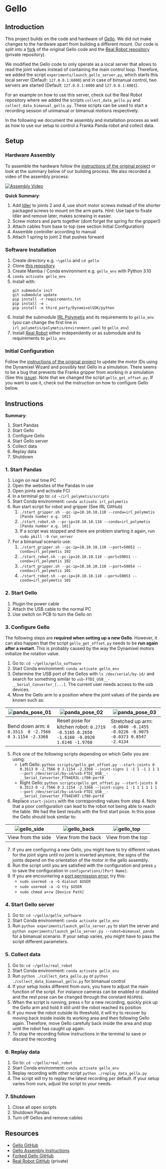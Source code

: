 
# Gello

## Introduction

This project builds on the code and hardware of [Gello](https://wuphilipp.github.io/gello_site/). We did not make changes to the hardware apart from building a different mount. Our code is split into a [fork](https://github.com/TimWindecker/gello_software) of the original Gello code and the [Real Robot repository](https://github.com/ALRhub/real_robot) (private repository).

We modified the Gello code to only operate as a local server that allows to read the joint values instead of containing the main control loop. Therefore, we added the script `experiments/launch_gello_server.py`, which starts this local server (Default: `127.0.0.1:6000`) and in case of bimanual control, two servers are started (Default: `127.0.0.1:6000` and `127.0.0.1:6001`).

For an example on how to use this server, check out the Real Robot repository where we added the scripts `collect_data_gello.py` and `collect_data_bimanual_gello.py`. These scripts can be used to start a recording session of unimanual or bimanual motions respectively.

In the following we document the assembly and installation process as well as how to use our setup to control a Franka Panda robot and collect data.

## Setup

### Hardware Assembly

To assemble the hardware follow the [instructions of the original project](https://docs.google.com/document/d/1pzV8LDIGZh6zq8z-ZyKjUZ1ISkdCQctfu_05-ZY95eg/edit) or look at the summary below of our building process. We also recorded a video of the assembly process:

[![Assembly Video](media/assembly.png)](https://bwsyncandshare.kit.edu/s/iZ839MJwoFPG66x)


**Quick Summary**:

1. Add [Idler](https://www.robotis.us/fpx330-h101-4pcs-set/) to joints 2 and 4, use short motor screws instead of the shorter packaged screws to mount on the arm parts. *Hint*: Use tape to fixate Idler and remove later, makes screwing in easier.
2. Screw motors and parts together (dont forget the spring for the gripper!)
3. Attach cables from base to top (see section Initial Configuration)
4. Assemble controller according to manual
5. Attach 1 spring to joint 2 that pushes forward

### Software Installation

1. Create directory e.g. `~\gello` and `cd gello`
2. Clone [this repository](https://github.com/TimWindecker/gello_software)
3. Create Mamba / Conda environment e.g. `gello_env` with Python 3.10
4. `conda activate gello_env`
5. Install with:
	```
	git submodule init
	git submodule update
	pip install -r requirements.txt
	pip install -e .
	pip install -e third_party/DynamixelSDK/python
	```
6. Install the submodule [IRL Polymetis](https://github.com/intuitive-robots/irl_polymetis) and its requirements to `gello_env` (you can change the first line in `irl_polymetis/polymetis/environment.yaml` to `gello_env`)
7. Install [Real Robot](https://github.com/ALRhub/real_robot/) either independently or as submodule and its requirements to `gello_env`

### Initial Configuration

Follow the [instructions of the original project](https://github.com/wuphilipp/gello_software?tab=readme-ov-file#gello-configuration-setup-please-read) to update the motor IDs using the Dynamixel Wizard and possibly test Gello in a simulation. There seems to be a bug that prevents the Franka gripper from working in a simulation (See this [issue](https://github.com/wuphilipp/gello_software/issues/4)). Note that we changed the script `gello_get_offset.py`. If you want to use it, check out the instruction on how to configure Gello below.

## Instructions

**Summary**:

1. Start Pandas
2. Start Gello
3. Configure Gello
4. Start Gello server
5. Collect data
6. Replay data
7. Shutdown

### 1. Start Pandas

1. Login on real time PC 
2. Open the websites of the Pandas in use
3. Open joints and activate FCI
4. In a terminal go to: `cd ~/irl_polymetis/scripts`
5. Start Conda environment: `conda activate irl_polymetis`
6. Run start script for robot and gripper (See IRL GitHub)
	1. `./start_gripper.sh --pc-ip=10.10.10.110 --conda=irl_polymetis [Panda number e.g. 101]`
	2. `./start_robot.sh --pc-ip=10.10.10.110 --conda=irl_polymetis [Panda number e.g. 101]`
	3. If a script was stopped and there are problem starting it again, run `sudo pkill -9 run_server`
7. For a bimanual scenario use:
	1. `./start_gripper.sh --pc-ip=10.10.10.110 --port=50052 --conda=irl_polymetis 102`
	2. `./start_robot.sh --pc-ip=10.10.10.110 --port=50051 --conda=irl_polymetis 102`
	3. `./start_gripper.sh --pc-ip=10.10.10.110 --port=50054 --conda=irl_polymetis 101`
	4. `./start_robot.sh --pc-ip=10.10.10.110 --port=50053 --conda=irl_polymetis 101`

### 2. Start Gello

1. Plugin the power cable
2. Attach the USB cable to the normal PC
3. Use switch on PCB to turn the Gello on

### 3. Configure Gello

The following steps are **required when setting up a new Gello**. However, it can also happen that the script `gello_get_offset.py` needs to be **run again after a restart**. This is probably caused by the way the Dynamixel motors initialize the rotation value.

1. Go to: `cd ~/gello/gello_software`
2. Start Conda environment: `conda activate gello_env`
3. Determine the USB port of the Gellos with `ls /dev/serial/by-id/` and search for something similar to `usb-FTDI_USB__-__Serial_Converter_[...]`. The current user needs access to the usb devices.
4. Move the Gello arm to a position where the joint values of the panda are known such as:

| ![panda_pose_01](media/panda_pose_01.jpg) | ![panda_pose_02](media/panda_pose_02.jpg) | ![panda_pose_03](media/panda_pose_03.jpg) |
| ----------------------------------- | ----------------------------------- | ----------------------------------- |
| Bend down arm: `0 0.3513  0 -2.7566 0 3.1154 -2.3368` | Reset pose for kitchen robot: `0.2719 -0.5165 0.2650 -1.6160 -0.0920 1.6146 -1.9760` | Stretched up arm: `-0.0040 -0.1455 -0.0226 -0.9075 -0.0373 0.8547 -2.4134` |
 
5. Pick one of the following scripts depending on which Gello you are using:
	- Left Gello: `python scripts/gello_get_offset.py --start-joints 0 0.3513 0 -2.7566 0 3.1154 -2.3368 --joint-signs 1 -1 1 -1 1 1 1 --port /dev/serial/by-id/usb-FTDI_USB__-__Serial_Converter_FT94ER3L-if00-port0`
	- Right Gello: `python scripts/gello_get_offset.py --start-joints 0 0.3513 0 -2.7566 0 3.1154 -2.3368 --joint-signs 1 -1 1 1 1 1 1 --port /dev/serial/by-id/usb-FTDI_USB__-__Serial_Converter_FT94EVRT-if00-port0`
6. Replace `start-joints` with the corresponding values from step 4. Note that a poor configuration can lead to the robot not being able to reach the table. We had the best results with the first start pose. In this pose the Gello should look similar to:

| ![gello_side](media/gello_side.jpg) | ![gello_back](media/gello_back.jpg) | ![gello_top](media/gello_top.jpg) |
| ----------------------------------- | ----------------------------------- | --------------------------------- |
| View from the side                  | View from the back                  | View from the top                 |

7. If you are configuring a new Gello, you might have to try different values for the joint signs until no joint is inverted anymore, the signs of the joints depend on the orientation of the motor in the gello assembly.
8. Run the script until you are satisfied with the configuration and press `y` to save the configuration in `configurations/[Port Name]`.
9. If you are encountering a [port permission error](https://arduino.stackexchange.com/questions/21215/first-time-set-up-permission-denied-to-usb-port-ubuntu-14-04), try this:
	- `sudo usermod -a -G dialout $USER`
	- `sudo usermod -a -G tty $USER`
	- `sudo chmod a+rw [Device Path]`
 
### 4. Start Gello server

1. Go to: `cd ~/gello/gello_software`
2. Start Conda environment: `conda activate gello_env`
3. Run `python experiments/launch_gello_server.py` to start the server and `python experiments/launch_gello_server.py --robot=bimanual_panda` for a bimanual scenario. If your setup varies, you might have to pass the script different parameters.

### 5. Collect data

1. Go to: `cd ~/gello/real_robot`
2. Start Conda environment: `conda activate gello_env`
3. Run `python ./collect_data_gello.py` or `python ./collect_data_bimanual_gello.py` for bimanual control
4. If your setup looks different from ours, you have to adjust the main function of the script. For instance cameras can be enabled or disabled and the rest pose can be changed through the constant `RESPOSE`.
5. When the script is running, press `n` for a new recording, quickly pick up the Gello arm and hold it still until the robot reached its position
6. If you move the robot outside its threshold, it will try to recover by moving back inside inside its working area and then following Gello again. Therefore, move Gello carefully back inside the area and stop until the robot has caught up again.
7. To stop the recording follow instructions in the terminal to save or discard the recording

### 6. Replay data

1. Go to: `cd ~/gello/real_robot`
2. Start Conda environment: `conda activate gello_env`
3. Replay recording with other script `python ./replay_data_gello.py`
4. The script will try to replay the latest recording per default. If your setup varies from ours, adjust the script to your needs.

### 7. Shutdown

1. Close all open scripts
2. Shutdown Pandas
3. Turn off Gellos and remove cables

## Resources

- [Gello GitHub](https://wuphilipp.github.io/gello_site/)
- [Gello Assembly Instructions](https://docs.google.com/document/d/1pzV8LDIGZh6zq8z-ZyKjUZ1ISkdCQctfu_05-ZY95eg/edit#heading=h.hbbn0pp1i7p0)
- [Forked Gello GitHub](https://github.com/TimWindecker/gello_software)
- [Real Robot GitHub](https://github.com/ALRhub/real_robot) (private)
